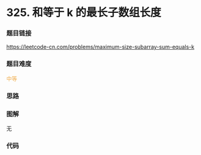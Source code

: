 # 325. 和等于 k 的最长子数组长度

### 题目链接

https://leetcode-cn.com/problems/maximum-size-subarray-sum-equals-k

### 题目难度

<font color=#F0AD4E>中等</font>

### 思路



### 图解

无

### 代码

```python
```